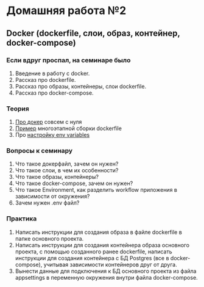 # Домашняя работа №2

## Docker (dockerfile, слои, образ, контейнер, docker-compose)

### Если вдруг проспал, на семинаре было
1) Введение в работу с docker.
2) Рассказ про dockerfile.
3) Рассказ про образы, контейнеры, слои dockerfile.
4) Рассказ про docker-compose.

### Теория
1. [Про докер](https://learn.microsoft.com/ru-ru/dotnet/core/docker/build-container?tabs=windows) совсем с нуля
2. [Пример](https://learn.microsoft.com/ru-ru/aspnet/core/host-and-deploy/docker/building-net-docker-images?view=aspnetcore-7.0) многоэтапной сборки dockerfile
3. Про [настройку env variables](https://docs.docker.com/compose/environment-variables/set-environment-variables/)

### Вопросы к семинару
1) Что такое докерфайл, зачем он нужен?
2) Что такое слои, в чем их особенности?
3) Что такое образы, контейнеры?
4) Что такое docker-compose, зачем он нужен?
5) Что такое Environment, как разделить workflow приложения в зависимости от окружения?
6) Зачем нужен .env файл?

### Практика
1) Написать инструкции для создания образа в файле dockerfile в папке основного проекта.
2) Написать инструкции для создания контейнера образа основного проекта,
с помощью созданного ранее dockerfile, написать инструкции для создания контейнера с БД Postgres (все в docker-compose), учитывая зависимости контейнеров друг от друга.
3) Вынести данные для подключения к БД основного проекта из файла appsettings в переменную окружения внутри файла docker-compose.


